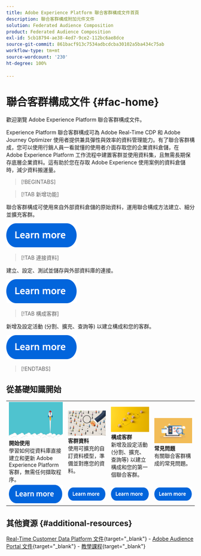 ```yaml
---
title: Adobe Experience Platform 聯合客群構成文件首頁
description: 聯合客群構成附加元件文件
solution: Federated Audience Composition
product: Federated Audience Composition
exl-id: 5cb18794-ae38-4ed7-9ce2-112bc6ae8dce
source-git-commit: 861bacf913c7534adbcdcba30102a5ba434c75ab
workflow-type: tm+mt
source-wordcount: '230'
ht-degree: 100%

---
```


# 聯合客群構成文件  {#fac-home}

歡迎瀏覽 Adobe Experience Platform 聯合客群構成文件。

Experience Platform 聯合客群構成可為 Adobe Real-Time CDP 和 Adobe Journey Optimizer 使用者提供兼具彈性與效率的資料管理能力。有了聯合客群構成，您可以使用行銷人員一看就懂的使用者介面存取您的企業資料倉儲，在 Adobe Experience Platform 工作流程中建置客群並使用資料集，且無需長期保存底層企業資料。這有助於您在存取 Adobe Experience 使用案例的資料倉儲時，減少資料搬運量。

>[!BEGINTABS]

>[!TAB 新增功能]

聯合客群構成可使用來自外部資料倉儲的原始資料，運用聯合構成方法建立、細分並擴充客群。

[![影像](assets/learn-more-button.svg)](start/release-notes.md)

>[!TAB 連接資料]

建立、設定、測試並儲存與外部資料庫的連接。

[![影像](assets/learn-more-button.svg)](connections/federated-db.md)

>[!TAB 構成客群]

新增及設定活動 (分割、擴充、查詢等) 以建立構成和您的客群。

[![影像](assets/learn-more-button.svg)](compositions/gs-compositions.md)

>[!ENDTABS]

## 從基礎知識開始

<table style="table-layout:fixed">
  <tr style="border: 0;">
    <td>
    <a href="start/get-started.md"><img src="assets/do-not-localize/start-quick.png"></a>
    <div><strong>開始使用</strong><br/>學習如何從資料庫直接建立和更新 Adobe Experience Platform 客群，無需任何擷取程序。
    </div>
    </td>
    <td>
    <a href="data-management/gs-models.md"><img src="assets/do-not-localize/start-profiles.png"></a>
    <div><strong>客群資料</strong><br/>使用可擴充的自訂資料模型，準備並對應您的資料。
    </div>
    </td>
    <td>
    <a href="compositions/gs-compositions.md"><img src="assets/do-not-localize/start-journey.jpeg"></a>
    <div><strong>構成客群</strong><br/>新增及設定活動 (分割、擴充、查詢等) 以建立構成和您的第一個聯合客群。
    </div>
    </td>
    <td>
    <a href="start/faq.md"><img src="assets/do-not-localize/start-faq.png"></a>
    <div><strong>常見問題</strong><br/>有關聯合客群構成的常見問題。</div>
    </td>
  </tr>
  <tr style="border: 0;">
    <td><a href="start/get-started.md"><img src="assets/learn-more-button.svg"></a></td>
    <td><a href="data-management/gs-models.md"><img src="assets/learn-more-button.svg"></a></td>
    <td><a href="compositions/gs-compositions.md"><img src="assets/learn-more-button.svg"></a></td>
    <td><a href="start/faq.md"><img src="assets/learn-more-button.svg"></a></td>
    </tr>
</table>

## 其他資源  {#additional-resources}

[Real-Time Customer Data Platform 文件](https://experienceleague.adobe.com/zh-hant/docs/experience-platform/rtcdp/home){target="_blank"} - [Adobe Audience Portal 文件](https://experienceleague.adobe.com/zh-hant/docs/experience-platform/segmentation/ui/audience-dashboard){target="_blank"} - [教學課程](https://experienceleague.adobe.com/zh-hant/docs/platform-learn/tutorials/audiences/introduction-to-audience-portal-and-composition){target="_blank"}
